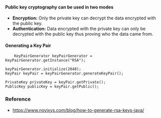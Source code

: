 
#### Public key cryptography can be used in two modes

- <b>Encryption:</b> Only the private key can decrypt the data encrypted with the public key.
- <b>Authentication:</b> Data encrypted with the private key can only be decrypted with the public key thus proving who the data came from.

#### Generating a Key Pair

    	KeyPairGenerator keyPairGenerator = KeyPairGenerator.getInstance("RSA");
	
	keyPairGenerator.initialize(2048);
	KeyPair keyPair = keyPairGenerator.generateKeyPair();

	PrivateKey privateKey = keyPair.getPrivate();
	PublicKey publicKey = keyPair.getPublic();

### Reference

- https://www.novixys.com/blog/how-to-generate-rsa-keys-java/

